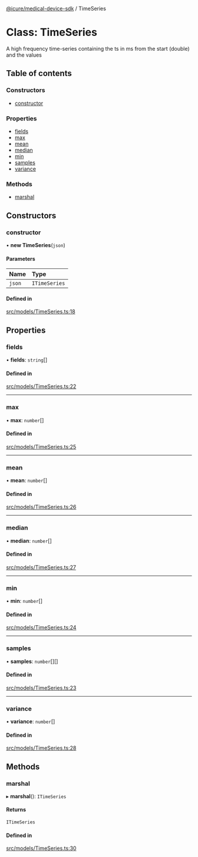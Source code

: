 [@icure/medical-device-sdk](../modules.md) / TimeSeries

# Class: TimeSeries

A high frequency time-series containing the ts in ms from the start (double) and the values

## Table of contents

### Constructors

- [constructor](TimeSeries.md#constructor)

### Properties

- [fields](TimeSeries.md#fields)
- [max](TimeSeries.md#max)
- [mean](TimeSeries.md#mean)
- [median](TimeSeries.md#median)
- [min](TimeSeries.md#min)
- [samples](TimeSeries.md#samples)
- [variance](TimeSeries.md#variance)

### Methods

- [marshal](TimeSeries.md#marshal)

## Constructors

### constructor

• **new TimeSeries**(`json`)

#### Parameters

| Name | Type |
| :------ | :------ |
| `json` | `ITimeSeries` |

#### Defined in

[src/models/TimeSeries.ts:18](https://github.com/icure/icure-medical-device-js-sdk/blob/6492840/src/models/TimeSeries.ts#L18)

## Properties

### fields

• **fields**: `string`[]

#### Defined in

[src/models/TimeSeries.ts:22](https://github.com/icure/icure-medical-device-js-sdk/blob/6492840/src/models/TimeSeries.ts#L22)

___

### max

• **max**: `number`[]

#### Defined in

[src/models/TimeSeries.ts:25](https://github.com/icure/icure-medical-device-js-sdk/blob/6492840/src/models/TimeSeries.ts#L25)

___

### mean

• **mean**: `number`[]

#### Defined in

[src/models/TimeSeries.ts:26](https://github.com/icure/icure-medical-device-js-sdk/blob/6492840/src/models/TimeSeries.ts#L26)

___

### median

• **median**: `number`[]

#### Defined in

[src/models/TimeSeries.ts:27](https://github.com/icure/icure-medical-device-js-sdk/blob/6492840/src/models/TimeSeries.ts#L27)

___

### min

• **min**: `number`[]

#### Defined in

[src/models/TimeSeries.ts:24](https://github.com/icure/icure-medical-device-js-sdk/blob/6492840/src/models/TimeSeries.ts#L24)

___

### samples

• **samples**: `number`[][]

#### Defined in

[src/models/TimeSeries.ts:23](https://github.com/icure/icure-medical-device-js-sdk/blob/6492840/src/models/TimeSeries.ts#L23)

___

### variance

• **variance**: `number`[]

#### Defined in

[src/models/TimeSeries.ts:28](https://github.com/icure/icure-medical-device-js-sdk/blob/6492840/src/models/TimeSeries.ts#L28)

## Methods

### marshal

▸ **marshal**(): `ITimeSeries`

#### Returns

`ITimeSeries`

#### Defined in

[src/models/TimeSeries.ts:30](https://github.com/icure/icure-medical-device-js-sdk/blob/6492840/src/models/TimeSeries.ts#L30)
